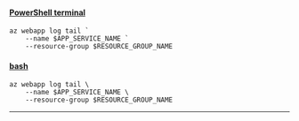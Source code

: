 #### [PowerShell terminal](#tab/terminal-powershell)

```azurecli
az webapp log tail `
    --name $APP_SERVICE_NAME `
    --resource-group $RESOURCE_GROUP_NAME
```

#### [bash](#tab/terminal-bash)

```azurecli
az webapp log tail \
    --name $APP_SERVICE_NAME \
    --resource-group $RESOURCE_GROUP_NAME
```

---

